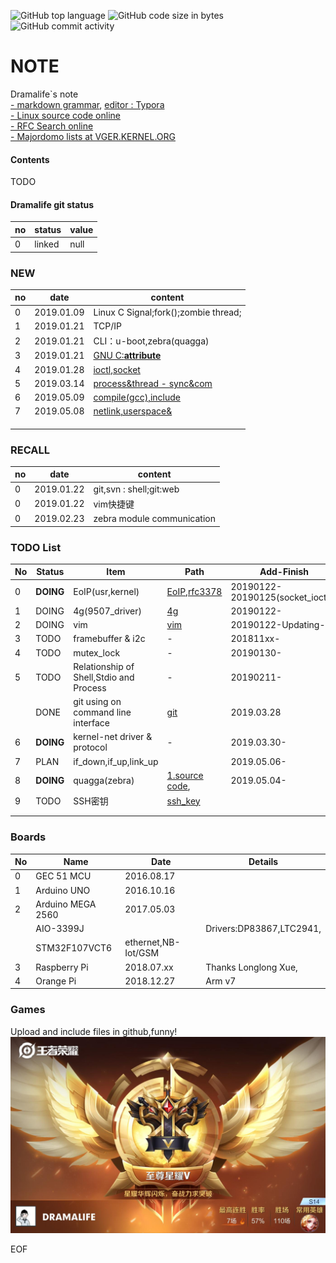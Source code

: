 ![GitHub top language](https://img.shields.io/github/languages/top/Dramalife/note.svg?color=green&logo=Linux&logoColor=black)
![GitHub code size in bytes](https://img.shields.io/github/languages/code-size/Dramalife/note.svg?color=blue)
![GitHub commit activity](https://img.shields.io/github/commit-activity/w/Dramalife/note.svg)


# NOTE
Dramalife\`s note  
[- markdown grammar](/tools_coding/markdown.md), [editor : Typora](https://typora.io/)  
[- Linux source code online](https://elixir.bootlin.com/linux/latest/source)  
[- RFC Search online](https://www.rfc-editor.org/search/rfc_search.php)  
[- Majordomo lists at VGER.KERNEL.ORG](http://vger.kernel.org/vger-lists.html)  


#### Contents
TODO

#### Dramalife git status
|no|status|value|
|--|--|--|
|0|linked|null|

### NEW
|no|date|content|
|--|--|--|
|0|2019.01.09|Linux C Signal;fork();zombie thread;|
|1|2019.01.21|TCP/IP|
|2|2019.01.21|CLI：u-boot,zebra\(quagga\)|
|3|2019.01.21|[GNU C:__attribute__](/81-kernel_programming/gnu_c/)|
|4|2019.01.28|[ioctl,socket](/81-kernel_programming/network/socket/)|
|5|2019.03.14|[process&thread \- sync&com](/coding_thread)|
|6|2019.05.09|[compile(gcc),include](/80-userspace_programming/gcc)|
|7|2019.05.08|[netlink,userspace&](/80-userspace_programming/netlink)|
| | | |
| | | |
| | | |

### RECALL
|no|date|content|
|--|--|--|
|0|2019.01.22|git,svn : shell;git:web|
|0|2019.01.22|vim快捷键|
|0|2019.02.23|zebra module communication|

### TODO List
|No|Status|Item|Path|Add-Finish|
|--|--|--|--|--|
|0|**DOING**|EoIP(usr,kernel)|[EoIP](/81-kernel_programming/network/ip_protocal/eoip/),[rfc3378](/50-books/rfc_ref/rfc3378.txt)|20190122-20190125(socket_ioctl)-|
|1|DOING|4g(9507_driver)|[4g](/81-kernel_programming/network/4g_cell)|20190122-|
|2|DOING|vim|[vim](/tools_coding/vim)|20190122-Updating-|
|3|TODO|framebuffer & i2c| - |201811xx-|
|4|TODO|mutex_lock| - |20190130-|
|5|TODO|Relationship of Shell,Stdio and Process| - |20190211-|
| |DONE|git using on command line interface|[git](/tools/coding/git/)|2019.03.28|
|6|**DOING**|kernel-net driver & protocol| - |2019.03.30-|
|7|PLAN|if_down,if_up,link_up| |2019.05.06- |
|8|**DOING**|quagga(zebra)|[1.source code](/tools/quagga-1.2.4), |2019.05.04- |
|9|TODO|SSH密钥| [ssh_key](/tools/ssh_key.md)| |
| | | | | |
| | | | | |

### Boards
|No|Name|Date|Details|
|--|--|--|--|
|0|GEC 51 MCU|2016.08.17||
|1|Arduino UNO|2016.10.16||
|2|Arduino MEGA 2560|2017.05.03||
| |AIO-3399J| |Drivers:DP83867,LTC2941,|
| |STM32F107VCT6|ethernet,NB-Iot/GSM|
|3|Raspberry Pi |2018.07.xx|Thanks Longlong Xue,|
|4|Orange Pi |2018.12.27|Arm v7|

### Games  

Upload and include files in github,funny!
![pvp](/marddown_source/image/pic_dramalife_game_pvp.jpg "wzry")  

EOF
